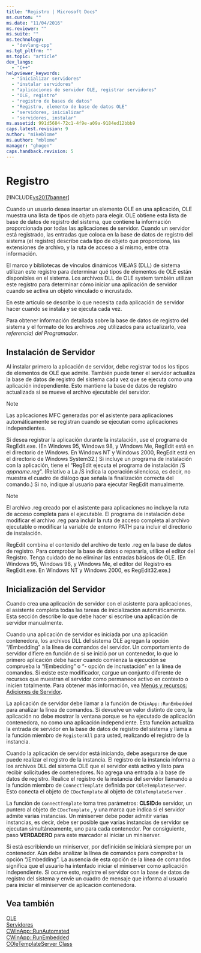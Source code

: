 ```yaml
---
title: "Registro | Microsoft Docs"
ms.custom: ""
ms.date: "11/04/2016"
ms.reviewer: ""
ms.suite: ""
ms.technology: 
  - "devlang-cpp"
ms.tgt_pltfrm: ""
ms.topic: "article"
dev_langs: 
  - "C++"
helpviewer_keywords: 
  - "inicializar servidores"
  - "instalar servidores"
  - "aplicaciones de servidor OLE, registrar servidores"
  - "OLE, registro"
  - "registro de bases de datos"
  - "Registro, elemento de base de datos OLE"
  - "servidores, inicializar"
  - "servidores, instalar"
ms.assetid: 991d5684-72c1-4f9e-a09a-9184ed12bbb9
caps.latest.revision: 9
author: "mikeblome"
ms.author: "mblome"
manager: "ghogen"
caps.handback.revision: 5
---
```

# Registro
[!INCLUDE[vs2017banner](../assembler/inline/includes/vs2017banner.md)]

Cuando un usuario desea insertar un elemento OLE en una aplicación, OLE muestra una lista de tipos de objeto para elegir.  OLE obtiene esta lista de base de datos de registro del sistema, que contiene la información proporcionada por todas las aplicaciones de servidor.  Cuando un servidor está registrado, las entradas que coloca en la base de datos de registro del sistema \(el registro\) describe cada tipo de objeto que proporciona, las extensiones de archivo, y la ruta de acceso a sí mismo, entre otra información.  
  
 El marco y bibliotecas de vínculos dinámicos VIEJAS \(DLL\) de sistema utilizan este registro para determinar qué tipos de elementos de OLE están disponibles en el sistema.  Los archivos DLL de OLE system también utilizan este registro para determinar cómo iniciar una aplicación de servidor cuando se activa un objeto vinculado o incrustado.  
  
 En este artículo se describe lo que necesita cada aplicación de servidor hacer cuando se instala y se ejecuta cada vez.  
  
 Para obtener información detallada sobre la base de datos de registro del sistema y el formato de los archivos .reg utilizados para actualizarlo, vea *referencia\) del Programador*.  
  
##  <a name="_core_server_installation"></a> Instalación de Servidor  
 Al instalar primero la aplicación de servidor, debe registrar todos los tipos de elementos de OLE que admite.  También puede tener el servidor actualiza la base de datos de registro del sistema cada vez que se ejecuta como una aplicación independiente.  Esto mantiene la base de datos de registro actualizada si se mueve el archivo ejecutable del servidor.  
  
> [!NOTE]
>  Las aplicaciones MFC generadas por el asistente para aplicaciones automáticamente se registran cuando se ejecutan como aplicaciones independientes.  
  
 Si desea registrar la aplicación durante la instalación, use el programa de RegEdit.exe. \(En Windows 95, Windows 98, y Windows Me, RegEdit está en el directorio de Windows.  En Windows NT y Windows 2000, RegEdit está en el directorio de Windows System32.\) Si incluye un programa de instalación con la aplicación, tiene el “RegEdit ejecuta el programa de instalación \/S *appname.reg*”. \(Relativo a La \/S indica la operación silenciosa, es decir, no muestra el cuadro de diálogo que señala la finalización correcta del comando.\) Si no, indique al usuario para ejecutar RegEdit manualmente.  
  
> [!NOTE]
>  El archivo .reg creado por el asistente para aplicaciones no incluye la ruta de acceso completa para el ejecutable.  El programa de instalación debe modificar el archivo .reg para incluir la ruta de acceso completa al archivo ejecutable o modificar la variable de entorno PATH para incluir el directorio de instalación.  
  
 RegEdit combina el contenido del archivo de texto .reg en la base de datos de registro.  Para comprobar la base de datos o repararla, utilice el editor del Registro.  Tenga cuidado de no eliminar las entradas básicos de OLE. \(En Windows 95, Windows 98, y Windows Me, el editor del Registro es RegEdit.exe.  En Windows NT y Windows 2000, es RegEdit32.exe.\)  
  
##  <a name="_core_server_initialization"></a> Inicialización del Servidor  
 Cuando crea una aplicación de servidor con el asistente para aplicaciones, el asistente completa todas las tareas de inicialización automáticamente.  Esta sección describe lo que debe hacer si escribe una aplicación de servidor manualmente.  
  
 Cuando una aplicación de servidor es iniciada por una aplicación contenedora, los archivos DLL del sistema OLE agregan la opción “\/Embedding” a la línea de comandos del servidor.  Un comportamiento de servidor difiere en función de si se inició por un contenedor, lo que lo primero aplicación debe hacer cuando comienza la ejecución se comprueba la “\/Embedding” o “\- opción de incrustación” en la línea de comandos.  Si existe este modificador, cargue un conjunto diferente de recursos que muestran el servidor como permanece activo en contexto o inicien totalmente.  Para obtener más información, vea [Menús y recursos: Adiciones de Servidor](../mfc/menus-and-resources-server-additions.md).  
  
 La aplicación de servidor debe llamar a la función de `CWinApp::RunEmbedded` para analizar la línea de comandos.  Si devuelve un valor distinto de cero, la aplicación no debe mostrar la ventana porque se ha ejecutado de aplicación contenedora, no como una aplicación independiente.  Esta función actualiza la entrada de servidor en la base de datos de registro del sistema y llama a la función miembro de `RegisterAll` para usted, realizando el registro de la instancia.  
  
 Cuando la aplicación de servidor está iniciando, debe asegurarse de que puede realizar el registro de la instancia.  El registro de la instancia informa a los archivos DLL del sistema OLE que el servidor está activo y listo para recibir solicitudes de contenedores.  No agrega una entrada a la base de datos de registro.  Realice el registro de la instancia del servidor llamando a la función miembro de `ConnectTemplate` definida por `COleTemplateServer`.  Esto conecta el objeto de `CDocTemplate` al objeto de `COleTemplateServer` .  
  
 La función de `ConnectTemplate` toma tres parámetros: **CLSID**de servidor, un puntero al objeto de `CDocTemplate` , y una marca que indica si el servidor admite varias instancias.  Un miniserver debe poder admitir varias instancias, es decir, debe ser posible que varias instancias de servidor se ejecutan simultáneamente, uno para cada contenedor.  Por consiguiente, paso **VERDADERO** para este marcador al iniciar un miniserver.  
  
 Si está escribiendo un miniserver, por definición se iniciará siempre por un contenedor.  Aún debe analizar la línea de comandos para comprobar la opción “\/Embedding”.  La ausencia de esta opción de la línea de comandos significa que el usuario ha intentado iniciar el miniserver como aplicación independiente.  Si ocurre esto, registre el servidor con la base de datos de registro del sistema y envíe un cuadro de mensaje que informa al usuario para iniciar el miniserver de aplicación contenedora.  
  
## Vea también  
 [OLE](../mfc/ole-in-mfc.md)   
 [Servidores](../mfc/servers.md)   
 [CWinApp::RunAutomated](../Topic/CWinApp::RunAutomated.md)   
 [CWinApp::RunEmbedded](../Topic/CWinApp::RunEmbedded.md)   
 [COleTemplateServer Class](../mfc/reference/coletemplateserver-class.md)